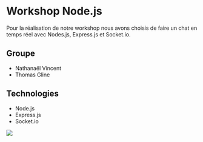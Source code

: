 # Workshop Node.js

Pour la réalisation de notre workshop nous avons choisis de faire un chat en temps réel avec Nodes.js, Express.js et Socket.io.

## Groupe
- Nathanaël Vincent
- Thomas Gline

## Technologies
- Node.js
- Express.js
- Socket.io

![](https://www.noelshack.com/2021-06-4-1613056925-chatnode.png)
